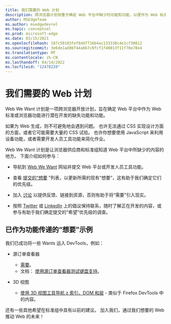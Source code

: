 ```yaml
---
title: 我们需要的 Web 计划
description: 跨浏览器计划侧重于确定 Web 平台中缺少的功能和功能，以便作为 Web 标准或浏览器功能进行潜在开发。
author: MSEdgeTeam
ms.author: msedgedevrel
ms.topic: conceptual
ms.prod: microsoft-edge
ms.date: 03/15/2021
ms.openlocfilehash: 187c50103fef8dd7716b4ac133338c4e1cf30812
ms.sourcegitcommit: 3e6de1ad86f44a667c0fcf1f40013f11f70e78e4
ms.translationtype: MT
ms.contentlocale: zh-CN
ms.lasthandoff: 04/14/2022
ms.locfileid: "12478220"
---
```

# <a name="the-web-we-want-initiative"></a>我们需要的 Web 计划

Web We Want 计划是一项跨浏览器开放计划，旨在确定 Web 平台中作为 Web 标准或浏览器功能进行潜在开发的缺失功能和功能。

如果为 Web 生成，则不可避免地会遇到问题。 也许无法通过 CSS 实现设计方面的方面，或者它可能需要大量的 CSS 试验。 也许你想要使用 JavaScript 来利用设备功能，或者需要开发人员工具功能来简化作业。

Web We Want 计划是让浏览器供应商和标准组知道 Web 平台中所缺少的内容的地方。 下面介绍如何参与：

*   导航到 [Web We Want](https://webwewant.fyi) 网站并提交 Web 平台或开发人员工具功能。

*   查看 [提交的“想要](https://webwewant.fyi/wants) ”列表，以更新所需的现有“想要”，这有助于我们确定它们的优先级。

*   加入 [讨论](https://github.com/WebWeWant/webwewant.fyi/discussions) 以提供反馈、链接到资源，否则有助于将“需要”引入现实。

*   按照 [Twitter](https://twitter.com/webwewantfyi) 或 [LinkedIn](https://www.linkedin.com/company/the-web-we-want) 上的倡议保持联系，随时了解正在开发的内容，或参与有助于我们确定提交的“希望”优先级的调查。


<!-- ====================================================================== -->
## <a name="examples-of-wants-that-have-been-delivered-as-features"></a>已作为功能传递的“想要”示例

我们已成功将一些 Wants 运入 DevTools，例如：

*  源订单查看器
   *  [需要](https://webwewant.fyi/wants/64)。
   *  文档： [使用源订单查看器测试键盘支持](../devtools-guide-chromium/accessibility/test-tab-key-source-order-viewer.md)。

*  3D 视图
   * [使用 3D 视图工具导航 z 索引、DOM 和层](../devtools-guide-chromium/3d-view/index.md) - 类似于 Firefox DevTools 中的内容。

还有一些其他希望在标准组中具有以前的建议。  加入我们，通过我们想要的 Web 推动 Web 的未来！
